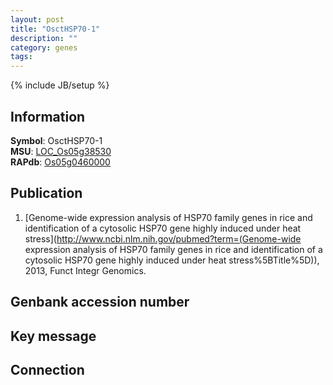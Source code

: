 ```yaml
---
layout: post
title: "OsctHSP70-1"
description: ""
category: genes
tags: 
---
```

{% include JB/setup %}

## Information
__Symbol__: OsctHSP70-1  
__MSU__: [LOC_Os05g38530](http://rice.plantbiology.msu.edu/cgi-bin/ORF_infopage.cgi?orf=LOC_Os05g38530)  
__RAPdb__: [Os05g0460000](http://rapdb.dna.affrc.go.jp/viewer/gbrowse_details/irgsp1?name=Os05g0460000)  

## Publication
1. [Genome-wide expression analysis of HSP70 family genes in rice and identification of a cytosolic HSP70 gene highly induced under heat stress](http://www.ncbi.nlm.nih.gov/pubmed?term=(Genome-wide expression analysis of HSP70 family genes in rice and identification of a cytosolic HSP70 gene highly induced under heat stress%5BTitle%5D)), 2013, Funct Integr Genomics.

## Genbank accession number

## Key message

## Connection


